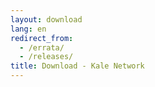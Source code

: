 ```yaml
---
layout: download
lang: en
redirect_from:
  - /errata/
  - /releases/
title: Download - Kale Network
---
```


